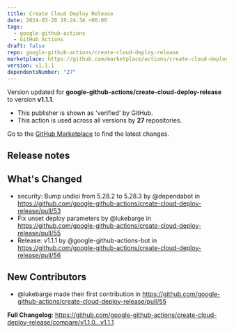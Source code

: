 ```yaml
---
title: Create Cloud Deploy Release
date: 2024-03-28 19:24:34 +00:00
tags:
  - google-github-actions
  - GitHub Actions
draft: false
repo: google-github-actions/create-cloud-deploy-release
marketplace: https://github.com/marketplace/actions/create-cloud-deploy-release
version: v1.1.1
dependentsNumber: "27"
---
```



Version updated for **google-github-actions/create-cloud-deploy-release** to version **v1.1.1**.
- This publisher is shown as 'verified' by GitHub.
- This action is used across all versions by **27** repositories.

Go to the [GitHub Marketplace](https://github.com/marketplace/actions/create-cloud-deploy-release) to find the latest changes.

## Release notes

## What's Changed
* security: Bump undici from 5.28.2 to 5.28.3 by @dependabot in https://github.com/google-github-actions/create-cloud-deploy-release/pull/53
* Fix unset deploy parameters by @lukebarge in https://github.com/google-github-actions/create-cloud-deploy-release/pull/55
* Release: v1.1.1 by @google-github-actions-bot in https://github.com/google-github-actions/create-cloud-deploy-release/pull/56

## New Contributors
* @lukebarge made their first contribution in https://github.com/google-github-actions/create-cloud-deploy-release/pull/55

**Full Changelog**: https://github.com/google-github-actions/create-cloud-deploy-release/compare/v1.1.0...v1.1.1
